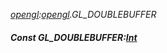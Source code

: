 _[opengl](../../modules/opengl/opengl-module.md):[opengl](../../modules/opengl/opengl-module.md).GL\_DOUBLEBUFFER_
##### Const GL\_DOUBLEBUFFER:[Int](../../modules/wonkey/wonkey-types-int.md)
